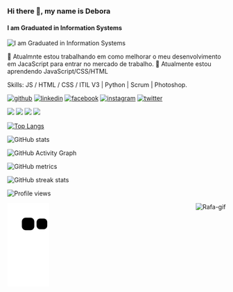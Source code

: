 ### Hi there 👋, my name is Debora
#### I am Graduated in Information Systems
![I am Graduated in Information Systems](https://scontent.fcgh7-1.fna.fbcdn.net/v/t39.30808-6/275348836_482098456734914_3821873713156973228_n.jpg?_nc_cat=105&ccb=1-5&_nc_sid=e3f864&_nc_ohc=XbexOJSbGhsAX_YYDxT&tn=1g1bIZeSZ8cqY5C_&_nc_ht=scontent.fcgh7-1.fna&oh=00_AT_NPk_RMftwvk74XLXhVm7mR-Z_zRiaaKwNHEX9UB31lw&oe=6229DD86)

🔭 Atualmnte estou trabalhando em como melhorar o meu desenvolvimento em JacaScript para entrar no mercado de trabalho.
🌱 Atualmente estou aprendendo JavaScript/CSS/HTML

Skills: JS / HTML / CSS / ITIL V3 | Python | Scrum | Photoshop.  


[<img src='https://cdn.jsdelivr.net/npm/simple-icons@3.0.1/icons/github.svg' alt='github' height='40'>](https://github.com/dllyon)  [<img src='https://cdn.jsdelivr.net/npm/simple-icons@3.0.1/icons/linkedin.svg' alt='linkedin' height='40'>](https://www.linkedin.com/in/linkedin.com/in/debora-silva-384900127/)  [<img src='https://cdn.jsdelivr.net/npm/simple-icons@3.0.1/icons/facebook.svg' alt='facebook' height='40'>](https://www.facebook.com/https://www.facebook.com/debora.felixdasilva.3)  [<img src='https://cdn.jsdelivr.net/npm/simple-icons@3.0.1/icons/instagram.svg' alt='instagram' height='40'>](https://www.instagram.com/twitter.com/Debora__Silva/)  [<img src='https://cdn.jsdelivr.net/npm/simple-icons@3.0.1/icons/twitter.svg' alt='twitter' height='40'>](https://twitter.com/twitter.com/Debora__Silva)  

<div> 
  <a href="https://instagram.com/deborallyon" target="_blank"><img src="https://img.shields.io/badge/-Instagram-%23E4405F?style=for-the-badge&logo=instagram&logoColor=white" target="_blank"></a>
  <a href = "mailto:deborafllyon@gmail.com"><img src="https://img.shields.io/badge/-Gmail-%23333?style=for-the-badge&logo=gmail&logoColor=white" target="_blank"></a>
  <a href="https://www.linkedin.com/in/debora-silva-384900127a" target="_blank"><img src="https://img.shields.io/badge/-LinkedIn-%230077B5?style=for-the-badge&logo=linkedin&logoColor=white" target="_blank"></a> 
  <a href="https://medium.com/@amoradedados"><img src="https://img.shields.io/badge/Medium-12100E?style=for-the-badge&logo=medium&logoColor=white"></a> 
</div> 

[![Top Langs](https://github-readme-stats.vercel.app/api/top-langs/?username=dllyon)](https://github.com/anuraghazra/github-readme-stats)

![GitHub stats](https://github-readme-stats.vercel.app/api?username=dllyon&show_icons=true&count_private=true)  

![GitHub Activity Graph](https://activity-graph.herokuapp.com/graph?username=dllyon)  

![GitHub metrics](https://metrics.lecoq.io/dllyon)  

![GitHub streak stats](https://github-readme-streak-stats.herokuapp.com/?user=dllyon)  

![Profile views](https://gpvc.arturio.dev/dllyon)  


<div>  
<img align="right" alt="Rafa-gif" src="https://cdn.discordapp.com/attachments/795358919417397249/825430589581688872/hi.gif">
</div> 


![Snake animation](https://github.com/rafaballerini/rafaballerini/blob/output/github-contribution-grid-snake.svg)
